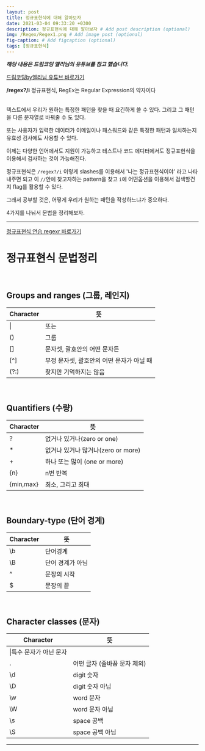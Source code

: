 ```yaml
---
layout: post
title: 정규표현식에 대해 알아보자
date: 2021-03-04 09:33:20 +0300
description: 정규표현식에 대해 알아보자 # Add post description (optional)
img: /Regex/Regex1.png # Add image post (optional)
fig-caption: # Add figcaption (optional)
tags: [정규표현식]
---
```


**_해당 내용은 드림코딩 엘리님의 유튜브를 참고 했습니다._**

[드림코딩by엘리님 유튜브 바로가기](https://www.youtube.com/watch?v=t3M6toIflyQ&t=330s)<br>

**/regex?/i**  정규표현식, RegEx는 Regular Expression의 약자이다<br><br>

텍스트에서 우리가 원하는 특정한 패턴을 찾을 때 요긴하게 쓸 수 있다. 그리고 그 패턴을 다른 문자열로 바꿔줄 수 도 있다.<br>

또는 사용자가 입력한 데이터가 이메일이나 패스워드와 같은 특정한 패턴과 일치하는지 유효성 검사에도 사용할 수 있다.<br>

이제는 다양한 언어에서도 지원이 가능하고 테스트나 코드 에디터에서도 정규표현식을 이용해서 검사하는 것이 가능해진다.<br>

정규표현식은 `/regex?/i` 이렇게 slashes를 이용해서 '나는 정규표현식이야' 라고 나타내주면 되고 이 `//`안에 찾고자하는 pattern을 찾고 `i`에 어떤옵션을 이용해서 검색할건지 flag를 활용할 수 있다.<br>

그래서 공부할 것은, 어떻게 우리가 원하는 패턴을 작성하느냐가 중요하다.<br>

4가지를 나눠서 문법을 정리해보자.<br>

---
[정규표현식 연습 regexr 바로가기](https://regexr.com/5mhou "정규표현식 연습 사이트")<br>


# 정규표현식 문법정리<br><br>


## Groups and ranges (그룹, 레인지)


|Character|뜻|
|---|---|
|&#124;|또는|
|()|그룹|
|[]|문자셋, 괄호안의 어떤 문자든|
|[^]|부정 문자셋, 괄호안의 어떤 문자가 아닐 때|
|(?:)|찾지만 기억하지는 않음|

<br>

## Quantifiers (수량)


|Character|뜻|
|---|---|
|?|없거나 있거나(zero or one)|
|*|없거나 있거나 많거나(zero or more)|
|+|하나 또는 많이 (one or more)|
|{n}|n번 반복|
|{min,max}|최소, 그리고 최대|

<br>

## Boundary-type (단어 경계)


|Character|뜻|
|---|---|
|\b|단어경계|
|\B|단어 경계가 아님|
|^|문장의 시작|
|$|문장의 끝|

<br>

## Character classes (문자)


|Character|뜻|
|---|---|
|\|특수 문자가 아닌 문자|
|.|어떤 글자 (줄바꿈 문자 제외)|
|\d| digit 숫자|
|\D| digit 숫자 아님|
|\w| word 문자|
|\W| word 문자 아님|
|\s| space 공백|
|\S| space 공백 아님|

---


